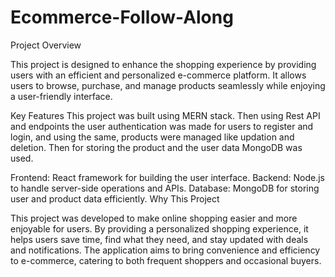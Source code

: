 # Ecommerce-Follow-Along

Project Overview

This project is designed to enhance the shopping experience by providing users with an efficient and personalized e-commerce platform. It allows users to browse, purchase, and manage products seamlessly while enjoying a user-friendly interface.

Key Features
This project was built using MERN stack.
Then using Rest API and endpoints the user authentication was made for users to register and login,
and using the same, products were managed like updation and deletion.
Then for storing the product and the user data MongoDB was used.

Frontend: React framework for building the user interface.
Backend: Node.js to handle server-side operations and APIs.
Database: MongoDB for storing user and product data efficiently.
Why This Project

This project was developed to make online shopping easier and more enjoyable for users. By providing a personalized shopping experience, it helps users save time, find what they need, and stay updated with deals and notifications. The application aims to bring convenience and efficiency to e-commerce, catering to both frequent shoppers and occasional buyers.
